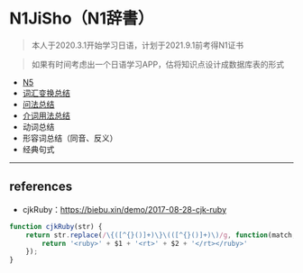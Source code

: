 # N1JiSho（N1辞書）

> 本人于2020.3.1开始学习日语，计划于2021.9.1前考得N1证书

> 如果有时间考虑出一个日语学习APP，估将知识点设计成数据库表的形式

- [N5](https://github.com/lilinxi/N1JiSho/blob/master/MarkdownDB/n5.md)
- [词汇变换总结](https://github.com/lilinxi/N1JiSho/blob/master/Issues/transfer.md)
- [问法总结](https://github.com/lilinxi/N1JiSho/blob/master/Issues/ask.md)
- [介词用法总结](https://github.com/lilinxi/N1JiSho/blob/master/Issues/prep.md)
- 动词总结
- 形容词总结（同音、反义）
- 经典句式

---

## references

- cjkRuby：https://biebu.xin/demo/2017-08-28-cjk-ruby

```js
function cjkRuby(str) {
    return str.replace(/\{([^{}()]+)\}\(([^{}()]+)\)/g, function(match, $1, $2) {
        return '<ruby>' + $1 + '<rt>' + $2 + '</rt></ruby>'
    });
}
```
